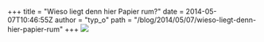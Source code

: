 +++
title = "Wieso liegt denn hier Papier rum?"
date = 2014-05-07T10:46:55Z
author = "typ_o"
path = "/blog/2014/05/07/wieso-liegt-denn-hier-papier-rum"
+++
![](https://flipdot.org/blog/uploads/papier.jpg)
